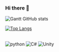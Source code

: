 ### Hi there 👋

![Gantt GitHub stats](https://github-readme-stats.vercel.app/api?username=Gantt-sucessor&show_icons=true&theme=date_night
)

[![Top Langs](https://github-readme-stats.vercel.app/api/top-langs/?username=Gantt-sucessor)](https://github.com/anuraghazra/github-readme-stats)


<div style="display: inline_block"><br/>
  <img align="center"alt= "python" src="https://img.shields.io/badge/Python-3776AB?style=for-the-badge&logo=python&logoColor=white" />
  <img align="center"alt= "C#" src="https://img.shields.io/badge/Java-ED8B00?style=for-the-badge&logo=openjdk&logoColor=white" />
  <img align="center"alt= "Unity" src="https://img.shields.io/badge/HTML-239120?style=for-the-badge&logo=html5&logoColor=white" />
</div><br/>
